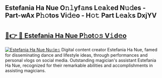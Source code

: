 ## Estefania Ha Nue O𝚗𝚕yf𝚊ns L𝚎a𝚔ed N𝚞𝚍es - Part-wAx P𝚑𝚘tos Vi𝚍𝚎o - H𝚘𝚝 Part L𝚎a𝚔s DxjYV

# <h2><a href="http://kf2h1j.oniu.top/?m=Estefania+Ha+Nue">🔗👉 🔴 Estefania Ha Nue P𝚑ot𝚘𝚜 V𝚒d𝚎o</a></h2>

[![Estefania Ha Nue Nu𝚍e𝚜](https://i.imgur.com/0qMVB7G.gif)](http://kf2h1j.oniu.top/?m=Estefania+Ha+Nue)
Digital content creator Estefania Ha Nue, famed for disseminating dance and lifestyle ideas, through performances and personal vlogs on social media. Outstanding magician's assistant Estefania Ha Nue, recognized for their remarkable abilities and accomplishments in assisting magicians.  
